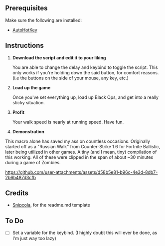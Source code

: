 ## Prerequisites

Make sure the following are installed:

- [AutoHotKey](https://www.autohotkey.com/)

## Instructions

1. **Download the script and edit it to your liking**

    You are able to change the delay and keybind to toggle the script. This only works if you're holding down the said button, for comfort reasons. (i.e the buttons on the side of your mouse, any key, etc.)

2. **Load up the game**

   Once you've set everything up, load up Black Ops, and get into a really sticky situation.

3. **Profit**

    Your walk speed is nearly at running speed. Have fun.

4. **Demonstration**

  This macro alone has saved my ass on countless occasions. Originally started off as a "Russian Walk" from Counter-Strike 1.6 for Fortnite Ballistic, later being utilized in other games.
  A tiny (and I mean, tiny) compilation of this working. All of these were clipped in the span of about ~30 minutes during a game of Zombies.
  

https://github.com/user-attachments/assets/d58b5e81-b96c-4e3d-8db7-2b6b487d3cfb





## Credits

- [Snipcola](https://github.com/snipcola), for the readme.md template


## To Do
- [ ] Set a variable for the keybind. (I highly doubt this will ever be done, as I'm just way too lazy)
